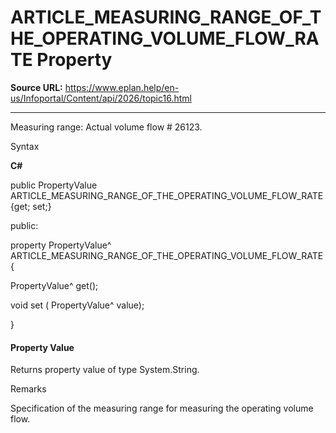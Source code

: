 # ARTICLE_MEASURING_RANGE_OF_THE_OPERATING_VOLUME_FLOW_RATE Property

**Source URL:** https://www.eplan.help/en-us/Infoportal/Content/api/2026/topic16.html

---

Measuring range: Actual volume flow # 26123.

Syntax

**C#**



public PropertyValue ARTICLE_MEASURING_RANGE_OF_THE_OPERATING_VOLUME_FLOW_RATE {get; set;}

public:

property PropertyValue^ ARTICLE_MEASURING_RANGE_OF_THE_OPERATING_VOLUME_FLOW_RATE {

   PropertyValue^ get();

   void set (    PropertyValue^ value);

}


#### Property Value

Returns property value of type System.String.

Remarks

Specification of the measuring range for measuring the operating volume flow.
